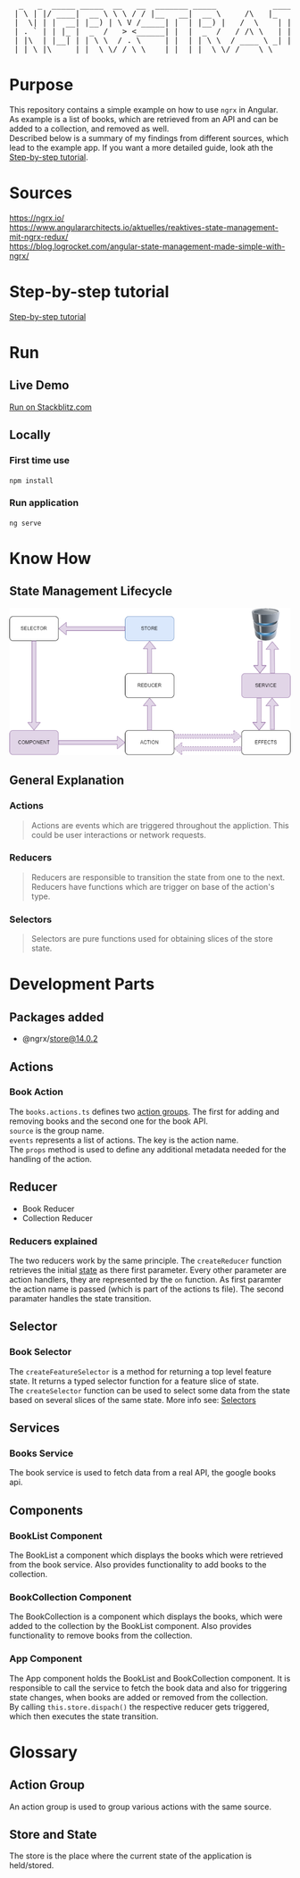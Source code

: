 <pre>
  _   _  _____ _____  __   __  _______ _____            _____ _   _ _____ _   _  _____ 
 | \ | |/ ____|  __ \ \ \ / / |__   __|  __ \     /\   |_   _| \ | |_   _| \ | |/ ____|
 |  \| | |  __| |__) | \ V /_____| |  | |__) |   /  \    | | |  \| | | | |  \| | |  __ 
 | . ` | | |_ |  _  /   > <______| |  |  _  /   / /\ \   | | | . ` | | | | . ` | | |_ |
 | |\  | |__| | | \ \  / . \     | |  | | \ \  / ____ \ _| |_| |\  |_| |_| |\  | |__| |
 |_| \_|\_____|_|  \_\/_/ \_\    |_|  |_|  \_\/_/    \_\_____|_| \_|_____|_| \_|\_____|
</pre>
# Purpose
This repository contains a simple example on how to use `ngrx` in Angular.</br>
As example is a list of books, which are retrieved from an API and can be added to a collection, and removed as well.</br>
Described below is a summary of my findings from different sources, which lead to the example app. 
If you want a more detailed guide, look ath the [Step-by-step tutorial](#step-by-step-tutorial).

# Sources
https://ngrx.io/</br>
https://www.angulararchitects.io/aktuelles/reaktives-state-management-mit-ngrx-redux/</br>
https://blog.logrocket.com/angular-state-management-made-simple-with-ngrx/

# Step-by-step tutorial
<a href="https://lachi90.github.io/ngrx-training/" target="_blank">Step-by-step tutorial</a>

# Run
## Live Demo
<a href="https://stackblitz.com/github/Lachi90/ngrx-training/tree/main/ngrx-training" target="_blank">Run on Stackblitz.com</a>

## Locally
### First time use
`npm install`

### Run application
`ng serve`

# Know How
## State Management Lifecycle
<img src="./readme/ngrx-state-management-lifecycle.drawio.png">

## General Explanation
### Actions
> Actions are events which are triggered throughout the appliction. This could be user interactions or network requests.

### Reducers
> Reducers are responsible to transition the state from one to the next. Reducers have functions which are trigger on base of the action's type.

### Selectors
> Selectors are pure functions used for obtaining slices of the store state.

# Development Parts
## Packages added
- @ngrx/store@14.0.2

## Actions
### Book Action
The `books.actions.ts` defines two [action groups](#action-group). The first for adding and removing books and the second one for the book API.</br>
`source` is the group name.</br>
`events` represents a list of actions. The key is the action name.</br>
The `props` method is used to define any additional metadata needed for the handling of the action.

## Reducer
- Book Reducer
- Collection Reducer

### Reducers explained
The two reducers work by the same principle. The `createReducer` function retrieves the initial [state](#store-and-state) as there first parameter. 
Every other parameter are action handlers, they are represented by the `on` function. As first paramter the action name is passed (which is part of the actions ts file). The second paramater handles the state transition. 

## Selector
### Book Selector
The `createFeatureSelector` is a method for returning a top level feature state. It returns a typed selector function for a feature slice of state.</br>
The `createSelector` function can be used to select some data from the state based on several slices of the same state.
More info see: [Selectors](https://ngrx.io/guide/store/selectors)

## Services
### Books Service
The book service is used to fetch data from a real API, the google books api.

## Components
### BookList Component
The BookList a component which displays the books which were retrieved from the book service. Also provides functionality to add books to the collection. 

### BookCollection Component
The BookCollection is a component which displays the books, which were added to the collection by the BookList component. Also provides functionality to remove books from the collection. 

### App Component
The App component holds the BookList and BookCollection component. It is responsible to call the service to fetch the book data and also for triggering state changes, when books are added or removed from the collection.</br>
By calling `this.store.dispach()` the respective reducer gets triggered, which then executes the state transition.

# Glossary
## Action Group
An action group is used to group various actions with the same source.

## Store and State
The store is the place where the current state of the application is held/stored.
